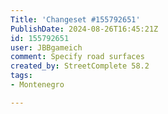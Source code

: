 ```yaml
---
Title: 'Changeset #155792651'
PublishDate: 2024-08-26T16:45:21Z
id: 155792651
user: JBBgameich
comment: Specify road surfaces
created_by: StreetComplete 58.2
tags:
- Montenegro

---
```

